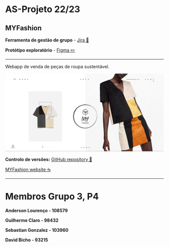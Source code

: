 # AS-Projeto 22/23

## MYFashion

**Ferramenta de gestão de grupo** - [Jira 📘](https://uadegree.atlassian.net/jira/)

**Protótipo exploratório** - [Figma ✏️](https://www.figma.com/file/FCMZpE0fa8lTDlhtD0iVOx/My-Fashion?type=design&node-id=0-1&t=XLaFihn5qy5Ydb7Q-0
)

---

Webapp de venda de peças de roupa sustentável.

![MYFashion Home page](/MYFashion%202/public/image.png)

**Controlo de versões:** [GitHub repository 📁](https://github.com/aokiLourenco/AS-Projeto)

[MYFashion website ☕](https://aokilourenco.github.io/AS-Projeto/MYFashion%202/)

---

# Membros Grupo 3, P4

**Anderson Lourenço - 108579**

**Guilherme Claro - 98432**

**Sebastian Gonzalez - 103960**

**David Bicho - 93215**

